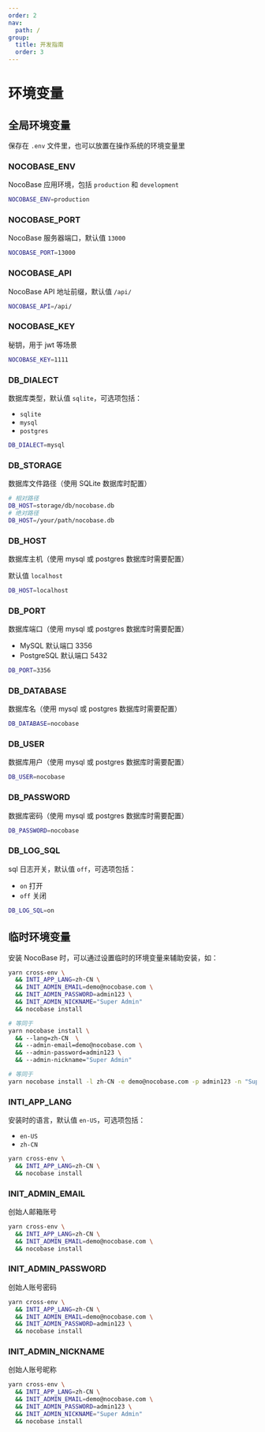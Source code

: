 ```yaml
---
order: 2
nav:
  path: /
group:
  title: 开发指南
  order: 3
---
```


# 环境变量

## 全局环境变量

保存在 `.env` 文件里，也可以放置在操作系统的环境变量里

### NOCOBASE_ENV

NocoBase 应用环境，包括 `production` 和 `development`

```bash
NOCOBASE_ENV=production
```

### NOCOBASE_PORT

NocoBase 服务器端口，默认值 `13000`

```bash
NOCOBASE_PORT=13000
```

### NOCOBASE_API

NocoBase API 地址前缀，默认值 `/api/`

```bash
NOCOBASE_API=/api/
```

### NOCOBASE_KEY

秘钥，用于 jwt 等场景

```bash
NOCOBASE_KEY=1111
```

### DB_DIALECT

数据库类型，默认值 `sqlite`，可选项包括：

- `sqlite`
- `mysql`
- `postgres`

```bash
DB_DIALECT=mysql
```

### DB_STORAGE

数据库文件路径（使用 SQLite 数据库时配置）

```bash
# 相对路径
DB_HOST=storage/db/nocobase.db
# 绝对路径
DB_HOST=/your/path/nocobase.db
```

### DB_HOST

数据库主机（使用 mysql 或 postgres 数据库时需要配置）

默认值 `localhost`

```bash
DB_HOST=localhost
```

### DB_PORT

数据库端口（使用 mysql 或 postgres 数据库时需要配置）

- MySQL 默认端口 3356
- PostgreSQL 默认端口 5432

```bash
DB_PORT=3356
```

### DB_DATABASE

数据库名（使用 mysql 或 postgres 数据库时需要配置）

```bash
DB_DATABASE=nocobase
```

### DB_USER

数据库用户（使用 mysql 或 postgres 数据库时需要配置）

```bash
DB_USER=nocobase
```

### DB_PASSWORD

数据库密码（使用 mysql 或 postgres 数据库时需要配置）

```bash
DB_PASSWORD=nocobase
```

### DB_LOG_SQL

sql 日志开关，默认值 `off`，可选项包括：

- `on` 打开
- `off` 关闭

```bash
DB_LOG_SQL=on
```

## 临时环境变量

安装 NocoBase 时，可以通过设置临时的环境变量来辅助安装，如：

```bash
yarn cross-env \
  && INTI_APP_LANG=zh-CN \
  && INIT_ADMIN_EMAIL=demo@nocobase.com \
  && INIT_ADMIN_PASSWORD=admin123 \
  && INIT_ADMIN_NICKNAME="Super Admin"
  && nocobase install

# 等同于
yarn nocobase install \
  && --lang=zh-CN  \
  && --admin-email=demo@nocobase.com \
  && --admin-password=admin123 \
  && --admin-nickname="Super Admin"

# 等同于
yarn nocobase install -l zh-CN -e demo@nocobase.com -p admin123 -n "Super Admin"
```

### INTI_APP_LANG

安装时的语言，默认值 `en-US`，可选项包括：

- `en-US`
- `zh-CN`

```bash
yarn cross-env \
  && INTI_APP_LANG=zh-CN \
  && nocobase install
```

### INIT_ADMIN_EMAIL

创始人邮箱账号

```bash
yarn cross-env \
  && INTI_APP_LANG=zh-CN \
  && INIT_ADMIN_EMAIL=demo@nocobase.com \
  && nocobase install
```

### INIT_ADMIN_PASSWORD

创始人账号密码

```bash
yarn cross-env \
  && INTI_APP_LANG=zh-CN \
  && INIT_ADMIN_EMAIL=demo@nocobase.com \
  && INIT_ADMIN_PASSWORD=admin123 \
  && nocobase install
```

### INIT_ADMIN_NICKNAME

创始人账号昵称

```bash
yarn cross-env \
  && INTI_APP_LANG=zh-CN \
  && INIT_ADMIN_EMAIL=demo@nocobase.com \
  && INIT_ADMIN_PASSWORD=admin123 \
  && INIT_ADMIN_NICKNAME="Super Admin"
  && nocobase install
```
